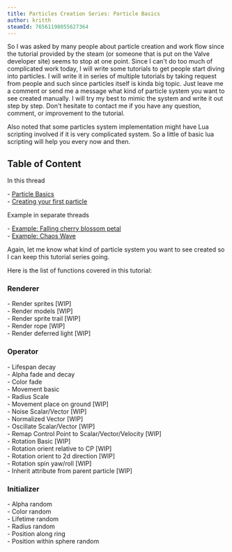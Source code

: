 ```yaml
---
title: Particles Creation Series: Particle Basics
author: kritth
steamId: 76561198055627364
---
```


<p>
So I was asked by many people about particle creation and work flow since the tutorial provided by the steam (or someone that is put on the Valve developer site) seems to stop at one point. Since I can't do too much of complicated work today, I will write some tutorials to get people start diving into particles. I will write it in series of multiple tutorials by taking request from people and such since particles itself is kinda big topic. Just leave me a comment or send me a message what kind of particle system you want to see created manually. I will try my best to mimic the system and write it out step by step. Don't hesitate to contact me if you have any question, comment, or improvement to the tutorial.
</p>
<p>
Also noted that some particles system implementation might have Lua scripting involved if it is very complicated system. So a little of basic lua scripting will help you every now and then.
</p>
<h2>Table of Content</h2>
<p>In this thread</p>
- <a href="#particle_basics">Particle Basics</a><br>
- <a href="#first_particle">Creating your first particle</a>
<p>Example in separate threads</p>
- <a href="https://moddota.com/forums/discussion/111/particle-creation-series-falling-cherry-blossom-petal-for-spring-mood">Example: Falling cherry blossom petal</a><br>
- <a href="https://moddota.com/forums/discussion/112/particles-creation-series-cyclone-wave">Example: Chaos Wave</a>
<p>
Again, let me know what kind of particle system you want to see created so I can keep this tutorial series going.
</p>
<p>
Here is the list of functions covered in this tutorial:
</p>
<h3>Renderer</h3>
- Render sprites [WIP]<br>
- Render models [WIP]<br>
- Render sprite trail [WIP]<br>
- Render rope [WIP]<br>
- Render deferred light [WIP]<br>
<h3>Operator</h3>
- Lifespan decay<br>
- Alpha fade and decay<br>
- Color fade<br>
- Movement basic<br>
- Radius Scale<br>
- Movement place on ground [WIP]<br>
- Noise Scalar/Vector [WIP]<br>
- Normalized Vector [WIP]<br>
- Oscillate Scalar/Vector [WIP]<br>
- Remap Control Point to Scalar/Vector/Velocity [WIP]<br>
- Rotation Basic [WIP]<br>
- Rotation orient relative to CP [WIP]<br>
- Rotation orient to 2d direction [WIP]<br>
- Rotation spin yaw/roll [WIP]<br>
- Inherit attribute from parent particle [WIP]<br>
<h3>Initializer</h3>
- Alpha random<br>
- Color random<br>
- Lifetime random<br>
- Radius random<br>
- Position along ring<br>
- Position within sphere random<br>